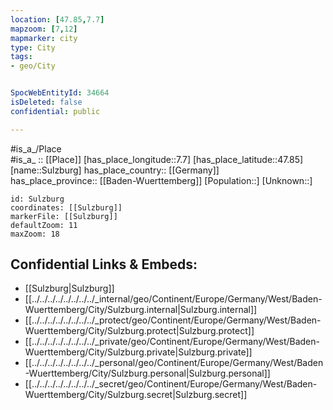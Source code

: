 ```yaml
---
location: [47.85,7.7] 
mapzoom: [7,12] 
mapmarker: city 
type: City
tags:
- geo/City


SpocWebEntityId: 34664
isDeleted: false
confidential: public

---
```

#is_a_/Place  
#is_a_ :: [[Place]] 
[has_place_longitude::7.7] 
[has_place_latitude::47.85] 
[name::Sulzburg] 
has_place_country:: [[Germany]]  
has_place_province:: [[Baden-Wuerttemberg]] 
[Population::] 
[Unknown::] 


```leaflet
id: Sulzburg
coordinates: [[Sulzburg]] 
markerFile: [[Sulzburg]] 
defaultZoom: 11 
maxZoom: 18
```


## Confidential Links & Embeds: 
- [[Sulzburg|Sulzburg]]  
- [[../../../../../../../../_internal/geo/Continent/Europe/Germany/West/Baden-Wuerttemberg/City/Sulzburg.internal|Sulzburg.internal]] 
- [[../../../../../../../../_protect/geo/Continent/Europe/Germany/West/Baden-Wuerttemberg/City/Sulzburg.protect|Sulzburg.protect]] 
- [[../../../../../../../../_private/geo/Continent/Europe/Germany/West/Baden-Wuerttemberg/City/Sulzburg.private|Sulzburg.private]] 
- [[../../../../../../../../_personal/geo/Continent/Europe/Germany/West/Baden-Wuerttemberg/City/Sulzburg.personal|Sulzburg.personal]] 
- [[../../../../../../../../_secret/geo/Continent/Europe/Germany/West/Baden-Wuerttemberg/City/Sulzburg.secret|Sulzburg.secret]] 
